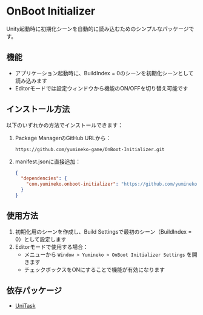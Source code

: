 # OnBoot Initializer

Unity起動時に初期化シーンを自動的に読み込むためのシンプルなパッケージです。

## 機能

- アプリケーション起動時に、BuildIndex = 0のシーンを初期化シーンとして読み込みます
- Editorモードでは設定ウィンドウから機能のON/OFFを切り替え可能です

## インストール方法

以下のいずれかの方法でインストールできます：

1. Package ManagerのGitHub URLから：
   ```
   https://github.com/yumineko-game/OnBoot-Initializer.git
   ```

2. manifest.jsonに直接追加：
   ```json
   {
     "dependencies": {
       "com.yumineko.onboot-initializer": "https://github.com/yumineko-game/OnBoot-Initializer.git"
     }
   }
   ```

## 使用方法

1. 初期化用のシーンを作成し、Build Settingsで最初のシーン（BuildIndex = 0）として設定します
2. Editorモードで使用する場合：
   - メニューから `Window > Yumineko > OnBoot Initializer Settings` を開きます
   - チェックボックスをONにすることで機能が有効になります

## 依存パッケージ

- [UniTask](https://github.com/Cysharp/UniTask)